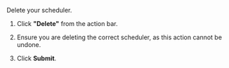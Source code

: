 Delete your scheduler.

1. Click **"Delete"** from the action bar.

<!-- <p><img src="/static/images/websites/scheduler/scheduler-delete-menu.jpg" alt="Scheduler Delete Action Bar" style="width: 25%;"></p> -->

2. Ensure you are deleting the correct scheduler, as this action cannot be undone.

<!-- <p><img src="/static/images/websites/scheduler/scheduler-delete.jpg" alt="Scheduler Delete" style="width: 35%;"></p> -->

3. Click <span class="text-blue">**Submit**</span>.